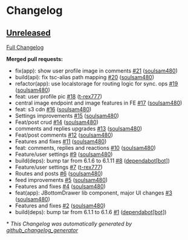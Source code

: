 # Changelog

## [Unreleased](https://github.com/soulsam480/junev2/tree/HEAD)

[Full Changelog](https://github.com/soulsam480/junev2/compare/a9b9f9cf973f1b32287cb0276f5506b17001dfb7...HEAD)

**Merged pull requests:**

- fix\(app\): show user profile image in comments [\#21](https://github.com/soulsam480/junev2/pull/21) ([soulsam480](https://github.com/soulsam480))
- build\(api\): fix tsc-alias path mapping [\#20](https://github.com/soulsam480/junev2/pull/20) ([soulsam480](https://github.com/soulsam480))
- refactor\(app\): use localstorage for routing logic for sync. ops [\#19](https://github.com/soulsam480/junev2/pull/19) ([soulsam480](https://github.com/soulsam480))
- feat: user profile pic [\#18](https://github.com/soulsam480/junev2/pull/18) ([t-rex777](https://github.com/t-rex777))
- central image endpoint and image features in FE [\#17](https://github.com/soulsam480/junev2/pull/17) ([soulsam480](https://github.com/soulsam480))
- feat: s3 cdn [\#16](https://github.com/soulsam480/junev2/pull/16) ([soulsam480](https://github.com/soulsam480))
- Settings improvements [\#15](https://github.com/soulsam480/junev2/pull/15) ([soulsam480](https://github.com/soulsam480))
- Feat/post crud [\#14](https://github.com/soulsam480/junev2/pull/14) ([soulsam480](https://github.com/soulsam480))
- comments and replies upgrades [\#13](https://github.com/soulsam480/junev2/pull/13) ([soulsam480](https://github.com/soulsam480))
- Feat/post comments [\#12](https://github.com/soulsam480/junev2/pull/12) ([soulsam480](https://github.com/soulsam480))
- Features and fixes [\#11](https://github.com/soulsam480/junev2/pull/11) ([soulsam480](https://github.com/soulsam480))
- feat: comments, replies and reactions [\#10](https://github.com/soulsam480/junev2/pull/10) ([soulsam480](https://github.com/soulsam480))
- Feature/user settings [\#9](https://github.com/soulsam480/junev2/pull/9) ([soulsam480](https://github.com/soulsam480))
- build\(deps\): bump tar from 6.1.6 to 6.1.11 [\#8](https://github.com/soulsam480/junev2/pull/8) ([dependabot[bot]](https://github.com/apps/dependabot))
- Feature/user settings [\#7](https://github.com/soulsam480/junev2/pull/7) ([t-rex777](https://github.com/t-rex777))
- Routes and posts [\#6](https://github.com/soulsam480/junev2/pull/6) ([soulsam480](https://github.com/soulsam480))
- feed improvements [\#5](https://github.com/soulsam480/junev2/pull/5) ([soulsam480](https://github.com/soulsam480))
- Features and fixes [\#4](https://github.com/soulsam480/junev2/pull/4) ([soulsam480](https://github.com/soulsam480))
- feat\(app\): JBottomDrawer lib component, major UI changes [\#3](https://github.com/soulsam480/junev2/pull/3) ([soulsam480](https://github.com/soulsam480))
- Features and fixes [\#2](https://github.com/soulsam480/junev2/pull/2) ([soulsam480](https://github.com/soulsam480))
- build\(deps\): bump tar from 6.1.1 to 6.1.6 [\#1](https://github.com/soulsam480/junev2/pull/1) ([dependabot[bot]](https://github.com/apps/dependabot))



\* *This Changelog was automatically generated by [github_changelog_generator](https://github.com/github-changelog-generator/github-changelog-generator)*
